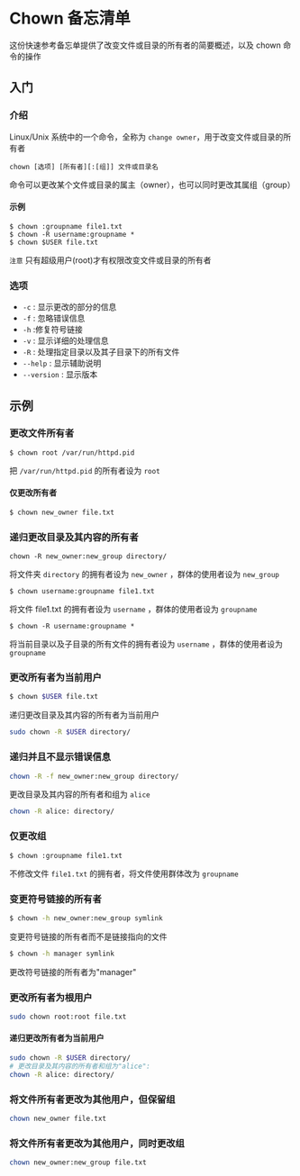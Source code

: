 Chown 备忘清单
===

这份快速参考备忘单提供了改变文件或目录的所有者的简要概述，以及 chown 命令的操作

入门
--------

### 介绍

Linux/Unix 系统中的一个命令，全称为 `change owner`，用于改变文件或目录的所有者

```shell
chown [选项] [所有者][:[组]] 文件或目录名
```

命令可以更改某个文件或目录的属主（owner），也可以同时更改其属组（group）

#### 示例

```shell
$ chown :groupname file1.txt
$ chown -R username:groupname *
$ chown $USER file.txt
```

`注意` 只有超级用户(root)才有权限改变文件或目录的所有者

### 选项

- `-c` : 显示更改的部分的信息
- `-f` : 忽略错误信息
- `-h` :修复符号链接
- `-v` : 显示详细的处理信息
- `-R` : 处理指定目录以及其子目录下的所有文件
- `--help` : 显示辅助说明
- `--version` : 显示版本

示例
--------

### 更改文件所有者

```shell
$ chown root /var/run/httpd.pid
```

把 `/var/run/httpd.pid` 的所有者设为 `root`

#### 仅更改所有者

```bash
$ chown new_owner file.txt
```

### 递归更改目录及其内容的所有者
<!--rehype:wrap-class=row-span-2-->

```shell
chown -R new_owner:new_group directory/
```

将文件夹 `directory` 的拥有者设为 `new_owner` ，群体的使用者设为 `new_group`

```shell
$ chown username:groupname file1.txt
```

将文件 file1.txt 的拥有者设为 `username` ，群体的使用者设为 `groupname`

```shell
$ chown -R username:groupname *
```

将当前目录以及子目录的所有文件的拥有者设为 `username` ，群体的使用者设为 `groupname`

### 更改所有者为当前用户

```bash
$ chown $USER file.txt
```

递归更改目录及其内容的所有者为当前用户

```bash
sudo chown -R $USER directory/
```

### 递归并且不显示错误信息

```bash
chown -R -f new_owner:new_group directory/
```

更改目录及其内容的所有者和组为 `alice`

```bash
chown -R alice: directory/
```

### 仅更改组

```shell
$ chown :groupname file1.txt
```

不修改文件 `file1.txt` 的拥有者，将文件使用群体改为 `groupname`

### 变更符号链接的所有者
<!--rehype:wrap-class=row-span-2-->

```bash
$ chown -h new_owner:new_group symlink
```

变更符号链接的所有者而不是链接指向的文件

```bash
$ chown -h manager symlink
```

更改符号链接的所有者为"manager"

### 更改所有者为根用户
<!--rehype:wrap-class=row-span-2-->

```bash
sudo chown root:root file.txt
```

#### 递归更改所有者为当前用户

```bash
sudo chown -R $USER directory/
# 更改目录及其内容的所有者和组为"alice":
chown -R alice: directory/
```

### 将文件所有者更改为其他用户，但保留组

```bash
chown new_owner file.txt
```

### 将文件所有者更改为其他用户，同时更改组

```bash
chown new_owner:new_group file.txt
```
